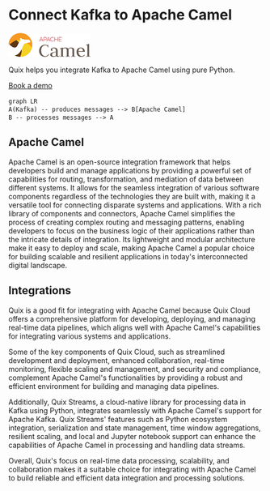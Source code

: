 # Connect Kafka to Apache Camel

![](./images/logo_1.jpg)

Quix helps you integrate Kafka to Apache Camel using pure Python.

<div>
<a class="md-button md-button--primary" href="https://share.hsforms.com/1iW0TmZzKQMChk0lxd_tGiw4yjw2?__hstc=175542013.2303933fbd746c0ac86d9ccbe9bc9100.1728383268831.1729603416735.1729620918855.31&__hssc=175542013.1.1729620918855&__hsfp=2132701734" target="_blank" style="margin-right:.5rem;">Book a demo</a>
<br/>
</div>

```mermaid
graph LR
A(Kafka) -- produces messages --> B[Apache Camel]
B -- processes messages --> A
```

## Apache Camel

Apache Camel is an open-source integration framework that helps developers build and manage applications by providing a powerful set of capabilities for routing, transformation, and mediation of data between different systems. It allows for the seamless integration of various software components regardless of the technologies they are built with, making it a versatile tool for connecting disparate systems and applications. With a rich library of components and connectors, Apache Camel simplifies the process of creating complex routing and messaging patterns, enabling developers to focus on the business logic of their applications rather than the intricate details of integration. Its lightweight and modular architecture make it easy to deploy and scale, making Apache Camel a popular choice for building scalable and resilient applications in today's interconnected digital landscape.

## Integrations

Quix is a good fit for integrating with Apache Camel because Quix Cloud offers a comprehensive platform for developing, deploying, and managing real-time data pipelines, which aligns well with Apache Camel's capabilities for integrating various systems and applications. 

Some of the key components of Quix Cloud, such as streamlined development and deployment, enhanced collaboration, real-time monitoring, flexible scaling and management, and security and compliance, complement Apache Camel's functionalities by providing a robust and efficient environment for building and managing data pipelines. 

Additionally, Quix Streams, a cloud-native library for processing data in Kafka using Python, integrates seamlessly with Apache Camel's support for Apache Kafka. Quix Streams' features such as Python ecosystem integration, serialization and state management, time window aggregations, resilient scaling, and local and Jupyter notebook support can enhance the capabilities of Apache Camel in processing and handling data streams. 

Overall, Quix's focus on real-time data processing, scalability, and collaboration makes it a suitable choice for integrating with Apache Camel to build reliable and efficient data integration and processing solutions.

